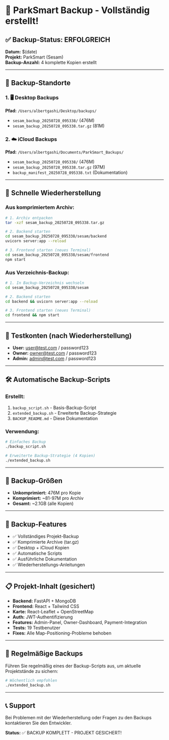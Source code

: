 # 🚀 ParkSmart Backup - Vollständig erstellt!

## ✅ Backup-Status: ERFOLGREICH

**Datum:** $(date)  
**Projekt:** ParkSmart (Sesam)  
**Backup-Anzahl:** 4 komplette Kopien erstellt

---

## 📁 Backup-Standorte

### 1. 🖥️ Desktop Backups
**Pfad:** `/Users/albertgashi/Desktop/backups/`
- `sesam_backup_20250728_095338/` (476M)
- `sesam_backup_20250728_095338.tar.gz` (81M)

### 2. ☁️ iCloud Backups
**Pfad:** `/Users/albertgashi/Documents/ParkSmart_Backups/`
- `sesam_backup_20250728_095338/` (476M)
- `sesam_backup_20250728_095338.tar.gz` (97M)
- `backup_manifest_20250728_095338.txt` (Dokumentation)

---

## 🔄 Schnelle Wiederherstellung

### Aus komprimiertem Archiv:
```bash
# 1. Archiv entpacken
tar -xzf sesam_backup_20250728_095338.tar.gz

# 2. Backend starten
cd sesam_backup_20250728_095338/sesam/backend
uvicorn server:app --reload

# 3. Frontend starten (neues Terminal)
cd sesam_backup_20250728_095338/sesam/frontend
npm start
```

### Aus Verzeichnis-Backup:
```bash
# 1. In Backup-Verzeichnis wechseln
cd sesam_backup_20250728_095338/sesam

# 2. Backend starten
cd backend && uvicorn server:app --reload

# 3. Frontend starten (neues Terminal)
cd frontend && npm start
```

---

## 🔐 Testkonten (nach Wiederherstellung)
- **User:** user@test.com / password123
- **Owner:** owner@test.com / password123  
- **Admin:** admin@test.com / password123

---

## 🛠️ Automatische Backup-Scripts

### Erstellt:
1. `backup_script.sh` - Basis-Backup-Script
2. `extended_backup.sh` - Erweiterte Backup-Strategie
3. `BACKUP_README.md` - Diese Dokumentation

### Verwendung:
```bash
# Einfaches Backup
./backup_script.sh

# Erweiterte Backup-Strategie (4 Kopien)
./extended_backup.sh
```

---

## 💾 Backup-Größen
- **Unkomprimiert:** 476M pro Kopie
- **Komprimiert:** ~81-97M pro Archiv
- **Gesamt:** ~2.1GB (alle Kopien)

---

## 🌟 Backup-Features
- ✅ Vollständiges Projekt-Backup
- ✅ Komprimierte Archive (tar.gz)
- ✅ Desktop + iCloud Kopien
- ✅ Automatische Scripts
- ✅ Ausführliche Dokumentation
- ✅ Wiederherstellungs-Anleitungen

---

## 📋 Projekt-Inhalt (gesichert)
- **Backend:** FastAPI + MongoDB
- **Frontend:** React + Tailwind CSS
- **Karte:** React-Leaflet + OpenStreetMap
- **Auth:** JWT-Authentifizierung
- **Features:** Admin-Panel, Owner-Dashboard, Payment-Integration
- **Tests:** 19 Testbenutzer
- **Fixes:** Alle Map-Positioning-Probleme behoben

---

## 🔄 Regelmäßige Backups
Führen Sie regelmäßig eines der Backup-Scripts aus, um aktuelle Projektstände zu sichern:

```bash
# Wöchentlich empfohlen
./extended_backup.sh
```

---

## 📞 Support
Bei Problemen mit der Wiederherstellung oder Fragen zu den Backups kontaktieren Sie den Entwickler.

**Status:** ✅ BACKUP KOMPLETT - PROJEKT GESICHERT!
